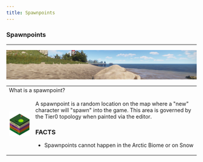 ```yaml
---
title: Spawnpoints
---
```


<h3>Spawnpoints</h3>
<hr>
<center><img src="wiki/images/spawn.png"></center>
<p>
<table>
  <tr><td colspan="2">What is a spawnpoint?</td></tr>
  <tr>
<td><img src="wiki/images/spawnpoint.png"></td>
<td><p>A spawnpoint is a random location on the map where a "new" character will "spawn" into the game.  This area is governed by the Tier0 topology when painted via the editor.</p>
<h3>FACTS</h3>
<ul>
  <li>Spawnpoints cannot happen in the Arctic Biome or on Snow</li>
</ul>
</td>
  </tr>
</table>

